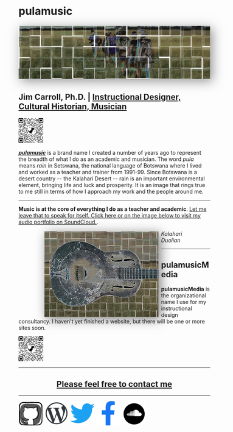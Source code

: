 # pulamusic

<img src="assets/Walking-Central-Kalahari-solarized-tiles-strip.png" alt="Walking through the Central Kalahari Game Reserve" style="margin: 0.2em auto; box-shadow: 0.4em 0.4em 2em rgba(45, 45, 45, 0.5);" class="feature-img">

## Jim Carroll, Ph.D. | [Instructional Designer, Cultural Historian, Musician](https://github.com/pulamusic)

![pulamusic qr code](assets/qrcode_github.com_pulamusic-65x65.png)

[***pulamusic***](pulamusic.com) is a brand name I created a number of years ago to represent the breadth of what I do as an academic and musician. The word *pula* means *rain* in Setswana, the national language of Botswana where I lived and worked as a teacher and trainer from 1991-99. Since Botswana is a desert country -- the Kalahari Desert -- rain is an important environmental element, bringing life and luck and prosperity. It is an image that rings true to me still in terms of how I approach my work and the people around me.

---

**Music is at the core of everything I do as a teacher and academic**. [Let me leave that to speak for itself. Click here or on the image below to visit my audio portfolio on SoundCloud.](https://soundcloud.com/pulamusic).

<figure>
  <a href="https://soundcloud.com/pulamusic" target="_blank">
    <img src="assets/kalahari-duolian-thumbnail.png" alt="Kalahari Duolian" align="left" style="margin: 0.2em 0.5em 0.2em 2em; box-shadow: 0.4em 0.4em 2em rgba(45, 45, 45, 0.6);" class="soundcloud-img">
  </a>
  <figcaption><em>Kalahari Duolian</em></figcaption>
</figure>

---

## pulamusicMedia

**pulamusicMedia** is the organizational name I use for my instructional design consultancy. I haven't yet finished a website, but there will be one or more sites soon.

![pulamusicMedia](assets/qrcode_github.com_pulamusicMedia-65x65.png)

---

<a href="mailto:contact@pulamusic.com"><h2 align="center">Please feel free to contact me</h2></a>

---

[![GitHub](assets/github_alt_icon_64px.png)](https://pulamusic.github.io)
[![Wordpress](assets/wordpress_icon_64px.png)](https://pulablog.com/)
[![Twitter](assets/twitter_icon_64px.png)](https://twitter.com/pulamusic)
[![Facebook](assets/facebook_icon_64px.png)](https://www.facebook.com/PulaBlog)
[![Soundcloud](assets/soundcloud_icon_64px.png)](https://soundcloud.com/pulamusic)
